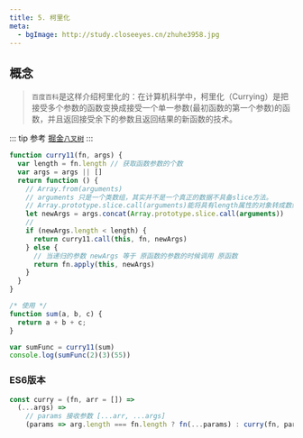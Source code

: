 ```yaml
---
title: 5. 柯里化
meta: 
  - bgImage: http://study.closeeyes.cn/zhuhe3958.jpg
---
```


## 概念
> `百度百科`是这样介绍柯里化的：在计算机科学中，柯里化（Currying）是把接受多个参数的函数变换成接受一个单一参数(最初函数的第一个参数)的函数，并且返回接受余下的参数且返回结果的新函数的技术。

::: tip 参考
[掘金`八叉树`](https://juejin.im/post/5ce108275188250ef043ee20#heading-24)
:::


```js
function curry11(fn, args) {
  var length = fn.length // 获取函数参数的个数
  var args = args || []
  return function () {
    // Array.from(arguments)
    // arguments 只是一个类数组，其实并不是一个真正的数据不具备slice方法。
    // Array.prototype.slice.call(arguments)能将具有length属性的对象转成数组
    let newArgs = args.concat(Array.prototype.slice.call(arguments))
    // 
    if (newArgs.length < length) {
      return curry11.call(this, fn, newArgs)
    } else {
      // 当递归的参数 newArgs 等于 原函数的参数的时候调用 原函数
      return fn.apply(this, newArgs)
    }
  }
}

/* 使用 */
function sum(a, b, c) {
  return a + b + c;
}

var sumFunc = curry11(sum)
console.log(sumFunc(2)(3)(55))

```

### ES6版本

```js
const curry = (fn, arr = []) =>
  (...args) =>
    // params 接收参数 [...arr, ...args]
    (params => arg.length === fn.length ? fn(...params) : curry(fn, params))([...arr, ...args])

```